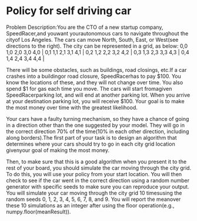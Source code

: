 # Policy for self driving car
Problem Description:You  are  the CTO  of  a new startup  company,  SpeedRacer,and  youwant  yourautonomous cars to navigate throughout the cityof Los Angeles. The cars can move North, South, East, or West(see directions to the right). The city can be represented in a grid, as below:
0,0 1,0 2,0 3,0 4,0 |
0,1 1,1 2,1 3,1 4,1 |
0,2 1,2 2,2 3,2 4,2 |
0,3 1,3 2,3 3,3 4,3 |
0,4 1,4 2,4 3,4 4,4 |

There will be some obstacles, such as buildings, road closings, etc.If a car crashes into a buildingor road closure, SpeedRacerhas to pay $100. You know the locations of these, and they will not change over time. You also spend $1 for gas each time you move. The cars will start fromagiven SpeedRacerparking lot, and will end at another parking lot. When you arrive at your destination parking lot, you will receive $100. Your goal is to make the most money over time with the greatest likelihood. 

Your cars have a faulty turning mechanism, so they have a chance of going in a direction other than the one suggested by your model. They will go in the correct direction 70% of the time(10% in each other direction, including along borders).The first part of your task is to design an algorithm that determines where your cars should try to go in each city grid location givenyour goal of making the most money. 

Then, to make sure that this is a good algorithm when you present it to the rest of your board, you should simulate the car moving through the city grid. To do this, you will use your policy from your start location. You will then check to see if the car went in the correct direction using a random number generator with specific seeds to make sure you can reproduce your output. You will simulate your car moving through the city grid 10 timesusing the random seeds 0, 1, 2, 3, 4, 5, 6, 7, 8, and 9. You will report the meanover these 10 simulations as an integer after using the floor operation(e.g., numpy.floor(meanResult)).
